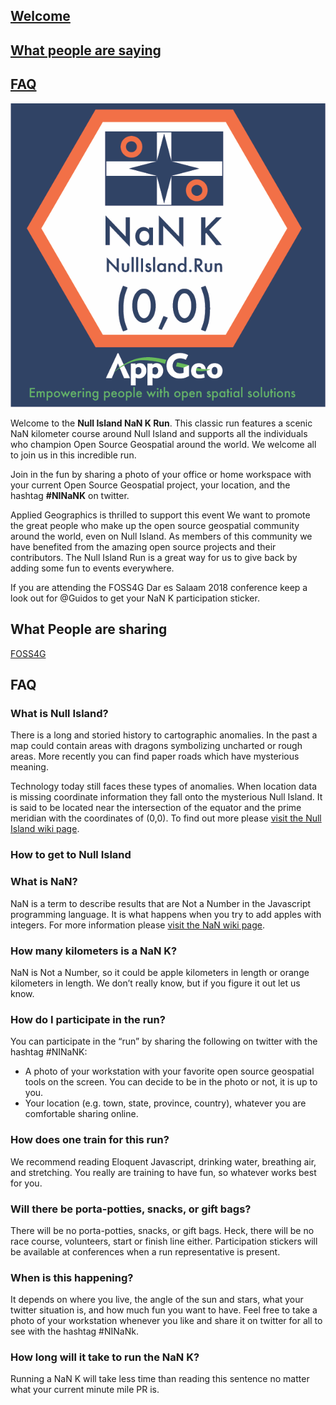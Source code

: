 ## [Welcome](#welcome)
## [What people are saying](#people)
## [FAQ](#faq)
![Null Island NaN K Run Logo](NINaNk.png)


Welcome to the **Null Island NaN K Run**. This classic run features a scenic NaN kilometer course around Null Island and supports all the individuals who champion Open Source Geospatial around the world. We welcome all to join us in this incredible run.

Join in the fun by sharing a photo of your office or home workspace with your current Open Source Geospatial project, your location, and the hashtag **#NINaNK** on twitter. 

Applied Geographics is thrilled to support this event We want to promote the great people who make up the open source geospatial community around the world, even on Null Island. As members of this community we have benefited from the amazing open source projects and their contributors. The Null Island Run is a great way for us to give back by adding some fun to events everywhere.

If you are attending the FOSS4G Dar es Salaam 2018 conference keep a look out for @Guidos to get your NaN K participation sticker.

<!-- <div style="width:200px;height:200px;border: black solid 1px;position:absolute"><div id="map" style="width:200px;height:200px;"></div></div>
  <script src="https://unpkg.com/leaflet@1.3.3/dist/leaflet.js"></script>
<script>
  const map = L.map('map').setView([37, -90], 6);

  const tonerUrl = "http://{S}tile.stamen.com/toner-lite/{Z}/{X}/{Y}.png";

  const url = tonerUrl.replace(/({[A-Z]})/g, s => s.toLowerCase());

  const basemap = L.tileLayer(url, {
    subdomains: ['', 'a.', 'b.', 'c.', 'd.'],
    minZoom: 0,
    maxZoom: 20,
    type: 'png',
    attribution: 'Map tiles by <a href="http://stamen.com">Stamen Design</a>, under <a href="http://creativecommons.org/licenses/by/3.0">CC BY 3.0</a>. Data by <a href="http://openstreetmap.org">OpenStreetMap</a>, under <a href="http://creativecommons.org/licenses/by-sa/3.0">CC BY SA</a>'
  });

  basemap.addTo(map);  
  </script> -->
<a name="people"></a>
## What People are sharing

<a class="twitter-moment" href="https://twitter.com/i/moments/1030193700436107264">FOSS4G</a> <script async src="https://platform.twitter.com/widgets.js" charset="utf-8"></script>

<a name="faq"></a>
## FAQ

### What is Null Island?

There is a long and storied history to cartographic anomalies. In the past a map could contain areas with dragons symbolizing uncharted or rough areas. More recently you can find paper roads which have mysterious meaning.

Technology today still faces these types of anomalies. When location data is missing coordinate information they fall onto the mysterious Null Island. It is said to be located near the intersection of the equator and the prime meridian with the coordinates of (0,0). To find out more please [visit the Null Island wiki page](https://en.wikipedia.org/wiki/Null_Island "Null Island Wiki Page").

### How to get to Null Island


### What is NaN?

NaN is a term to describe results that are Not a Number in the Javascript programming language. It is what happens when you try to add apples with integers. For more information please [visit the NaN wiki page](https://en.wikipedia.org/wiki/NaN "NaN Wiki Page").

### How many kilometers is a NaN K?

NaN is Not a Number, so it could be apple kilometers in length or orange kilometers in length. We don’t really know, but if you figure it out let us know.

### How do I participate in the run?
You can participate in the “run” by sharing the following on twitter with the hashtag #NINaNK:

- A photo of your workstation with your favorite open source geospatial tools on the screen. You can decide to be in the photo or not, it is up to you.
- Your location (e.g. town, state, province, country),  whatever you are comfortable sharing online.

### How does one train for this run?

We recommend reading Eloquent Javascript, drinking water, breathing air, and stretching. You really are training to have fun, so whatever works best for you.

### Will there be porta-potties, snacks, or gift bags?

There will be no porta-potties, snacks, or gift bags. Heck, there will be no race course, volunteers, start or finish line either. Participation stickers will be available at conferences when a run representative is present. 

### When is this happening?

It depends on where you live, the angle of the sun and stars, what your twitter situation is, and how much fun you want to have. Feel free to take a photo of your workstation whenever you like and share it on twitter for all to see with the hashtag #NINaNk.

### How long will it take to run the NaN K?

Running a NaN K will take less time than reading this sentence no matter what your current minute mile PR is.
